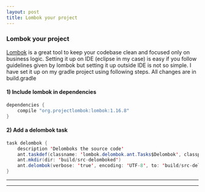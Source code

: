 ```yaml
---
layout: post
title: Lombok your project
---
```


### Lombok your project

[Lombok](https://projectlombok.org/) is a great tool to keep your codebase clean and focused only on business logic. 
Setting it up on IDE (eclipse in my case) is easy if you follow guidelines given by lombok but setting it up outside IDE is not so simple. I have set it up on my gradle project using following steps. All changes are in build.gradle 

#### 1) Include lombok in dependencies
```java
dependencies { 
    compile "org.projectlombok:lombok:1.16.8"
}
```
#### 2) Add a delombok task 
```java
task delombok {
    description 'Delomboks the source code'
    ant.taskdef(classname: 'lombok.delombok.ant.Tasks$Delombok', classpath: configurations.compile.asPath,  name: 'delombok')
    ant.mkdir(dir: 'build/src-delomboked') 
    ant.delombok(verbose: 'true', encoding: 'UTF-8', to: 'build/src-delomboked', from: 'src/main/java')
}
```
----
****
